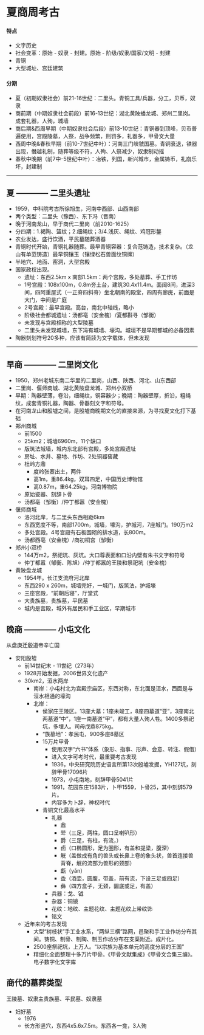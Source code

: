 # 夏商周考古
#### 特点
* 文字历史
* 社会变革：原始 - 奴隶 - 封建。原始 - 阶级/奴隶/国家/文明 - 封建
* 青铜
* 大型城址、宫廷建筑
#### 分期
* 夏（初期奴隶社会）前21-16世纪：二里头。青铜工具/兵器，分工，贝币，奴隶
* 商前期（中期奴隶社会前段）前16-13世纪：湖北黄陂蟠龙城、郑州二里岗。成套礼器，人殉，城墙
* 商后期&西周早期（中期奴隶社会后段）前13-10世纪：青铜器到顶峰，贝币普遍使用，宫殿陵墓，人祭，战争频繁，刑罚多，礼器多，甲骨文大量
* 西周中晚&春秋早期（前10-7世纪中叶）：河南三门峡虢国墓。青铜衰退，铁器出现，僭越礼制，随葬等级不符，人殉、人祭减少，奴隶制动摇
* 春秋中晚期（前7中-5世纪中叶）：冶铁，列国，新兴城市，金属铸币，礼崩乐坏，封建制
---
## 夏 ———— 二里头遗址
* 1959，中科院考古所徐旭生，河南中西部、山西南部
* 两个类型：二里头（豫西）、东下冯（晋南）
* 晚于河南龙山，早于商代二里岗（前2010-1625）
* 分四期：1.褐陶、篮纹；2.细绳纹；3/4.浅灰、绳纹、鸡冠形鋬
* 农业发达，盛行饮酒，平民墓随葬酒器
* 青铜时代开始，青铜礼器随葬。最早青铜容器：复合范铸造，技术复杂。（龙山有单范铸造）最早铜镶玉（镶绿松石兽面纹铜牌）
* 半地穴、地面、窑洞，大型宫殿
* 国家政权出现。
    * 遗址：东西2.5km x 南部1.5km：两个宫殿，多处墓葬、手工作坊
    * 1号宫殿：108x100m，0.8m夯土台，建筑30.4x11.4m。面阔8间，进深3间，四阿重屋式（一正脊四斜脊）坐北朝南的殿堂，四周有廊庑，前面是大门，中间是广庭
    * 2号宫殿：最早宫殿。高台，南北中轴线，略小
    * 阶级社会都城遗址：汤都亳（安金槐）/夏都斟寻（邹衡）
    * 未发现与宫殿相称的大型陵墓
    * 二里头未发现城墙，东下冯有城墙、壕沟。城垣不是早期都城的必备因素
* 陶器刻划符号20多种，应该有简牍为文字载体，但未发现
---
## 早商 ———— 二里岗文化
* 1950，郑州老城东南二华里的二里岗，山西、陕西、河北、山东西部
* 二里岗、偃师商城、湖北黄陂盘龙城、郑州小双桥
* 早期：陶器壁薄，卷沿，细绳纹，铜容器少；晚期：陶器壁厚，折沿，粗绳纹，成套青铜礼器，陶器、骨器刻文字和符号。
* 在河南龙山和殷墟之间，是殷墟商晚期文化的直接来源，为寻找夏文化打下基础
* 郑州商城
    * 前1500
    * 25km2；城墙6960m，11个缺口
    * 版筑法城墙，城内东北部有宫殿，多处宫殿遗址
    * 房址、水井、墓地、作坊、2处铜器窖藏
    * 杜岭方鼎
        * 度岭张寨出土，两件
        * 高1m，重86.4kg，双耳四足，中国历史博物馆
        * 高0.87m，重64.25kg，河南博物院
    * 原始瓷器、刻辞卜骨
    * 汤都亳（邹衡）/仲丁都嚣（安金槐）
* 偃师商城
    * 洛河北岸，与二里头东西相距6km
    * 东西宽度不等，南部1700m，城墙，壕沟，护城河，7座城门。190万m2
    * 多处宫殿。4号宫殿有石板围砌的排水道，长800m。
    * 汤都西亳（安金槐）/商初桐宫（邹衡）
* 郑州小双桥
    * 144万m2，祭祀坑、灰坑。大口尊表面和口沿内壁有朱书文字和符号
    * 仲丁都嚣（邹衡、陈旭）/仲丁都嚣的王陵和祭祀坑（安金槐）
* 黄陂盘龙城
    * 1954年。长江支流府河北岸
    * 东西290 x 260m，城墙完好，一城门，版筑法，护城壕
    * 三座宫殿，“前朝后寝”，厅堂式
    * 大贵族墓，贵族墓，平民墓
    * 城内是宫殿，城外有居民和手工业区，早期城市
## 晚商 ———— 小屯文化
从盘庚迁殷道帝辛亡国
* 安阳殷墟
    * 前14世纪末 - 11世纪（273年）
    * 1928开始发掘，2006世界文化遗产
    * 30km2，洹水两岸
        * 南岸：小屯村北为宫殿宗庙区，东西对称，东北面是洹水，西面是与洹水相通的壕沟
        * 北岸：
            * 侯家庄王陵区。13座大墓：1座未竣工，8座四墓道“亚”，3座南北两墓道“中”，1座一南墓道“甲”，都有大量人殉人牲。1400多祭祀坑，多埋人。司母戊鼎875kg。
            * “族墓地”：孝民屯，900多座8墓区
            * 15万片甲骨
                * 使用汉字“六书”体系（象形、指事、形声、会意、转注、假借）
                * 进入文字可考时代，最重要考古发现
                * 1936，中央研究院历史语言所第13次殷墟发掘，YH127坑，刻辞甲骨17096片
                * 1973，小屯南地，刻辞甲骨5041片
                * 1991，花园东庄1583片，卜甲1559，卜骨25，其中刻辞579片。
                * 内容多为卜辞，神权时代
            * 青铜文化最高水平
                * 礼器
                    * 鼎
                    * 斝（三足，两柱，圆口呈喇叭形）
                    * 爵（三足，有柱，有流，）
                    * 卣（口椭圆形，足为圈形，有盖和提梁，腹深）
                    * 觥（盖做成有角的兽头或长鼻上卷的象头状，兽首连接兽背脊，觥的流部为兽形的颈部）
                    * 甗（yǎn）
                    * 盉（酒壶，圆腹，带盖，前有流，下设三足或四足）
                    * 彝（四方盒子，无颈，圜底或足，有盖）              
                * 兵器：戈、钺
                * 杂器：铜镜
                * 花纹：地纹、主题花纹、主题花纹上带纹饰
                * 铭文
    * 近年来的考古发现
        * 大型“树枝状”手工业水系，“两纵三横”路网，邑聚和手工业作坊分布其间。铸铜、制骨、制陶、制玉作坊分布在支渠附近。成片化。
        * 2500座祭祀坑，上万人。“以宗族为基本单元的高度分层的王国”
        * 精细化全面整理十多万片甲骨。《甲骨文献集成》《甲骨文合集三编》。电子数字化文字库
## 商代的墓葬类型
王陵墓、奴隶主贵族墓、平民墓、奴隶墓
* 妇好墓
    * 1976
    * 长方形竖穴，东西4x5.6x7.5m。东西各一龛，3人殉


